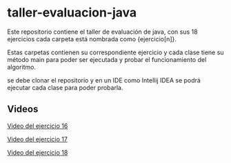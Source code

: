 # taller-evaluacion-java

Este repositorio contiene el taller de evaluación de java, con sus 18 ejercicios cada carpeta está  nombrada como {ejercicio[n]}.

Estas carpetas contienen su correspondiente ejercicio y cada clase tiene su método main para poder ser ejecutada y probar el funcionamiento del algoritmo. 

se debe clonar el repositorio y en un IDE como Intellij IDEA se podrá ejecutar cada clase para poder probarla.

## Videos #
<a href="https://johnestebanap.github.io/pratica-js-juego-pin-pong/">Video del ejercicio 16</a>

<a href="https://johnestebanap.github.io/pratica-js-juego-pin-pong/">Video del ejercicio 17</a>


<a href="https://johnestebanap.github.io/pratica-js-juego-pin-pong/">Video del ejercicio 18</a>
